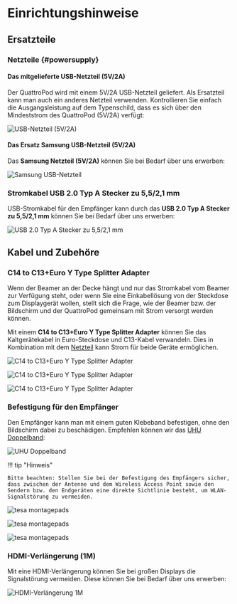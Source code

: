 # Einrichtungshinweise

## Ersatzteile

### Netzteile {#powersupply}

#### Das mitgelieferte USB-Netzteil (5V/2A)

Der QuattroPod wird mit einem 5V/2A USB-Netzteil geliefert. Als Ersatzteil kann man auch ein anderes Netzteil verwenden. Kontrollieren Sie einfach die Ausgangsleistung auf dem Typenschild, dass es sich über den Mindeststrom des QuattroPod (5V/2A) verfügt:

![USB-Netzteil (5V/2A)](/assets/img/QuattroPod.USBCharger.png)

#### Das Ersatz Samsung USB-Netzteil (5V/2A)

Das **Samsung Netzteil (5V/2A)** können Sie bei Bedarf über uns erwerben:

![Samsung USB-Netzteil](/assets/img/Samsung.USB-power-supply.jpg)

### Stromkabel USB 2.0 Typ A Stecker zu 5,5/2,1 mm 

USB-Stromkabel für den Empfänger kann durch das **USB 2.0 Typ A Stecker zu 5,5/2,1 mm** können Sie bei Bedarf über uns erwerben:

![USB 2.0 Typ A Stecker zu 5,5/2,1 mm](/assets/img/USB-2.0-typeA-plug-to-5.5-2.1mm.jpg)

## Kabel und Zubehöre

### C14 to C13+Euro Y Type Splitter Adapter

Wenn der Beamer an der Decke hängt und nur das Stromkabel vom Beamer zur Verfügung steht, oder wenn Sie eine Einkabellösung von der Steckdose zum Displaygerät wollen, stellt sich die Frage, wie der Beamer bzw. der Bildschirm und der QuattroPod gemeinsam mit Strom versorgt werden können.

Mit einem **C14 to C13+Euro Y Type Splitter Adapter** können Sie das Kaltgerätekabel in Euro-Steckdose und C13-Kabel verwandeln. Dies in Kombination mit dem [Netzteil](#powersupply) kann Strom für beide Geräte ermöglichen.

![C14 to C13+Euro Y Type Splitter Adapter](/assets/img/C14.to.C13andEuroYType-Splitter-Adapter.png)

![C14 to C13+Euro Y Type Splitter Adapter](/assets/img/C14toC13andEuroYType1.png)

![C14 to C13+Euro Y Type Splitter Adapter](/assets/img/C14toC13andEuroYType2.png)


### Befestigung für den Empfänger

Den Empfänger kann man mit einem guten Klebeband befestigen, ohne den Bildschirm dabei zu beschädigen. Empfehlen können wir das [UHU Doppelband](https://www.amazon.de/dp/B08XY33P7Z/ref=cm_sw_em_r_mt_dp_ATTVGNT009VNJK1MEE60?_encoding=UTF8&psc=1):

![UHU Doppelband](/assets/img/UHU.png)

!!! tip "Hinweis"
    
	Bitte beachten: Stellen Sie bei der Befestigung des Empfängers sicher, dass zwischen der Antenne und dem Wireless Access Point sowie den Sendern bzw. den Endgeräten eine direkte Sichtlinie besteht, um WLAN-Signalstörung zu vermeiden.
	
![tesa montagepads](/assets/img/RX_mounted.png)

![tesa montagepads](/assets/img/RX_mounted.wrong.png)

![tesa montagepads](/assets/img/RX_mounted.huawei.png)

### HDMI-Verlängerung (1M)

Mit eine HDMI-Verlängerung können Sie bei großen Displays die Signalstörung vermeiden. Diese können Sie bei Bedarf über uns erwerben:

![HDMI-Verlängerung 1M](/assets/img/deleycon.hdmi.extension.jpg)
